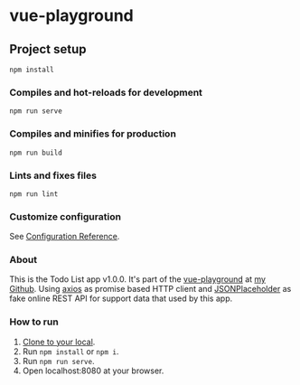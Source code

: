 # vue-playground

## Project setup
```
npm install
```

### Compiles and hot-reloads for development
```
npm run serve
```

### Compiles and minifies for production
```
npm run build
```

### Lints and fixes files
```
npm run lint
```

### Customize configuration
See [Configuration Reference](https://cli.vuejs.org/config/).

### About
This is the Todo List app v1.0.0. It's part of the [vue-playground](https://github.com/FandiAR/vue-playground) at [my Github](https://github.com/FandiAR).
Using [axios](https://www.npmjs.com/package/axios) as promise based HTTP client and [JSONPlaceholder](https://jsonplaceholder.typicode.com/) as fake online REST API for support data that used by this app.

### How to run
1. [Clone to your local](https://github.com/FandiAR/vue-playground.git).
2. Run ```npm install``` or ```npm i```.
3. Run ```npm run serve```.
4. Open localhost:8080 at your browser.